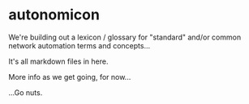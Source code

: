 # autonomicon
We're building out a lexicon / glossary for "standard" and/or common network automation terms and concepts...

It's all markdown files in here.

More info as we get going, for now...

...Go nuts.
